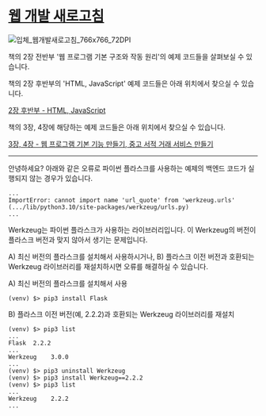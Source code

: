 # [웹 개발 새로고침](https://github.com/sgkim-pub/pyBook)

![입체_웹개발새로고침_766x766_72DPI](https://github.com/sgkim-pub/pyWorld/assets/77865135/8500678b-5ed5-415d-bcc8-ca9e88d35f52)

책의 2장 전반부 '웹 프로그램 기본 구조와 작동 원리'의 예제 코드들을 살펴보실 수 있습니다.

책의 2장 후반부의 'HTML, JavaScript' 예제 코드들은 아래 위치에서 찾으실 수 있습니다.

[2장 후반부 - HTML, JavaScript](https://github.com/sgkim-pub/html_js)

책의 3장, 4장에 해당하는 예제 코드들은 아래 위치에서 찾으실 수 있습니다.

[3장, 4장 - 웹 프로그램 기본 기능 만들기, 중고 서적 거래 서비스 만들기](https://github.com/sgkim-pub/pyBook)

---

안녕하세요? 아래와 같은 오류로 파이썬 플라스크를 사용하는 예제의 백엔드 코드가 실행되지 않는 경우가 있습니다.

```
...
ImportError: cannot import name 'url_quote' from 'werkzeug.urls' (.../lib/python3.10/site-packages/werkzeug/urls.py)
...
```

Werkzeug는 파이썬 플라스크가 사용하는 라이브러리입니다. 이 Werkzeug의 버전이 플라스크 버전과 맞지 않아서 생기는 문제입니다.

A) 최신 버전의 플라스크를 설치해서 사용하시거나, B) 플라스크 이전 버전과 호환되는 Werkzeug 라이브러리를 재설치하시면 오류를 해결하실 수 있습니다.

A) 최신 버전의 플라스크를 설치해서 사용
```
(venv) $> pip3 install Flask
```

B) 플라스크 이전 버전(예, 2.2.2)과 호환되는 Werkzeug 라이브러리를 재설치
```
(venv) $> pip3 list
...
Flask  2.2.2
... 
Werkzeug	3.0.0
...
(venv) $> pip3 uninstall Werkzeug
(venv) $> pip3 install Werkzeug==2.2.2
(venv) $> pip3 list
... 
Werkzeug	2.2.2
...
```
